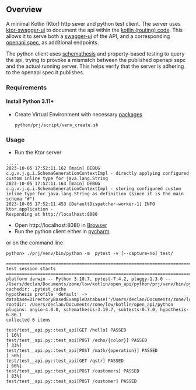 ## Overview
A minimal Kotlin (Ktor) http sever and python test client.
The server uses [ktor-swagger-ui](https://github.com/SMILEY4/ktor-swagger-ui) to document the api
within the [kotlin (routing) code](./kotlin/src/main/kotlin/com/example/plugins/Routing.kt). This allows it to serve both a [swagger-ui](./screenshot/swagger-ui.png) of the API, and 
a corresponding [openapi spec](./screenshot/openapi.png), as additional endpoints.  

The python client uses [schemathesis](https://schemathesis.readthedocs.io/en/) and property-based testing to query the api,
trying to provoke a mismatch between the published openapi sepc and the actual running server.
This helps verify that the server is adhering to the openapi spec it publishes.

### Requirements
#### Install Python 3.11+
* Create Virtual Environment with necessary [packages](./python/prj/script/pip_reqs.txt)

     `python/prj/script/venv_create.sh`

### Usage
* Run the Ktor server
```
.....
2023-10-05 17:52:11.162 [main] DEBUG c.g.v.j.g.i.SchemaGenerationContextImpl - directly applying configured custom inline type for java.lang.String
2023-10-05 17:52:11.163 [main] DEBUG c.g.v.j.g.i.SchemaGenerationContextImpl - storing configured custom inline type for java.lang.String as definition (since it is the main schema "#")
2023-10-05 17:52:11.453 [DefaultDispatcher-worker-1] INFO  ktor.application - 
Responding at http://localhost:8080
```

* Open http://localhost:8080 in [Browser](./screenshot/swagger-ui.png)
* Run the python client either in 
    [pycharm](./screenshot/pycharm.png)

or on the command line

   ```python> ./prj/venv/bin/python -m  pytest -v [--capture=no] test/```

    ========================================================================================== test session starts ===========================================================================================
    platform darwin -- Python 3.10.7, pytest-7.4.2, pluggy-1.3.0 -- /Users/declan/Documents/zone/low/kotlin/open_api/python/prj/venv/bin/python
    cachedir: .pytest_cache
    hypothesis profile 'default' -> database=DirectoryBasedExampleDatabase('/Users/declan/Documents/zone/low/kotlin/open_api/python/.hypothesis/examples')
    rootdir: /Users/declan/Documents/zone/low/kotlin/open_api/python
    plugins: anyio-4.0.0, schemathesis-3.19.7, subtests-0.7.0, hypothesis-6.86.1
    collected 6 items                                                                                                                                                                                        

    test/test__api.py::test_api[GET /hello] PASSED                                                                                                                                                     [ 16%]
    test/test__api.py::test_api[POST /echo/{color}] PASSED                                                                                                                                             [ 33%]
    test/test__api.py::test_api[POST /math/{operation}] PASSED                                                                                                                                         [ 50%]
    test/test__api.py::test_api[GET /qstr] PASSED                                                                                                                                                      [ 66%]
    test/test__api.py::test_api[POST /customers] PASSED                                                                                                                                                [ 83%]
    test/test__api.py::test_api[POST /customer] PASSED  
